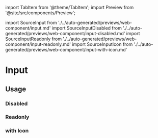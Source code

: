 import TabItem from '@theme/TabItem';
import Preview from '@site/src/components/Preview';

import SourceInput from './../auto-generated/previews/web-component/input.md'
import SourceInputDisabled from './../auto-generated/previews/web-component/input-disabled.md'
import SourceInputReadonly from './../auto-generated/previews/web-component/input-readonly.md'
import SourceInputIcon from './../auto-generated/previews/web-component/input-with-icon.md'

# Input

## Usage

<Preview name="input">
  <TabItem value="javascript">
    <SourceInput />
  </TabItem>
</Preview>

### Disabled

<Preview name="input-disabled">
  <TabItem value="javascript">
    <SourceInputDisabled />
  </TabItem>
</Preview>

### Readonly

<Preview name="input-readonly">
  <TabItem value="javascript">
    <SourceInputReadonly />
  </TabItem>
</Preview>

### with Icon

<Preview name="input-with-icon">
  <TabItem value="javascript">
    <SourceInputIcon />
  </TabItem>
</Preview>
